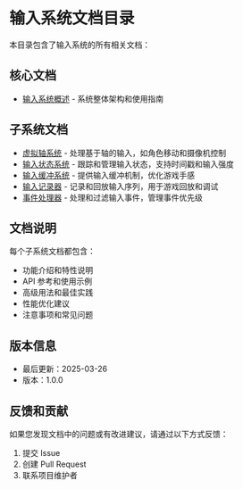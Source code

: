 # 输入系统文档目录

本目录包含了输入系统的所有相关文档：

## 核心文档
- [输入系统概述](../input_system_zh.md) - 系统整体架构和使用指南

## 子系统文档
- [虚拟轴系统](virtual_axis_zh.md) - 处理基于轴的输入，如角色移动和摄像机控制
- [输入状态系统](input_state_zh.md) - 跟踪和管理输入状态，支持时间戳和输入强度
- [输入缓冲系统](input_buffer_zh.md) - 提供输入缓冲机制，优化游戏手感
- [输入记录器](input_recorder_zh.md) - 记录和回放输入序列，用于游戏回放和调试
- [事件处理器](input_event_processor_zh.md) - 处理和过滤输入事件，管理事件优先级

## 文档说明
每个子系统文档都包含：
- 功能介绍和特性说明
- API 参考和使用示例
- 高级用法和最佳实践
- 性能优化建议
- 注意事项和常见问题

## 版本信息
- 最后更新：2025-03-26
- 版本：1.0.0

## 反馈和贡献
如果您发现文档中的问题或有改进建议，请通过以下方式反馈：
1. 提交 Issue
2. 创建 Pull Request
3. 联系项目维护者
